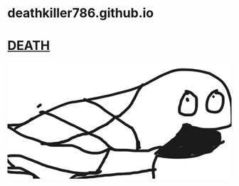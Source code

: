 # deathkiller786.github.io

<head></head>
<body>
  <h1><u><b>DEATH</b></u></h1>
  <img src = "./IMG_0339.png">
</body
